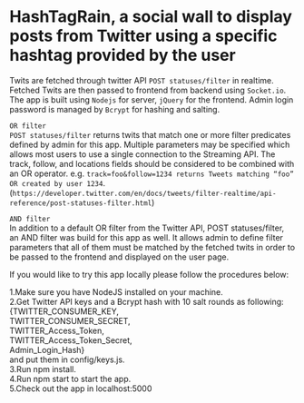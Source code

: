 # HashTagRain, a social wall to display posts from Twitter using a specific hashtag provided by the user  

Twits are fetched through twitter API `POST statuses/filter` in realtime. Fetched Twits are then passed to frontend from backend using `Socket.io`. The app is built using `Nodejs` for server, `jQuery` for the frontend. Admin login password is managed by  `Bcrypt` for hashing and salting.  

`OR filter`  
`POST statuses/filter` returns twits that match one or more filter predicates defined by admin for this app. Multiple parameters may be specified which allows most users to use a single connection to the Streaming API. The track, follow, and locations fields should be considered to be combined with an OR operator. e.g. `track=foo&follow=1234 returns Tweets matching “foo” OR created by user 1234`.  
(`https://developer.twitter.com/en/docs/tweets/filter-realtime/api-reference/post-statuses-filter.html`)  

`AND filter`  
In addition to a default OR filter from the Twitter API, POST statuses/filter, an AND filter was build for this app as well. It allows admin to define filter parameters that all of them must be matched by the fetched twits in order to be passed to the frontend and displayed on the user page.

If you would like to try this app locally please follow the procedures below:

1.Make sure you have NodeJS installed on your machine.<br />2.Get Twitter API keys and a Bcrypt hash with 10 salt rounds as following:  
{TWITTER_CONSUMER_KEY,   
 TWITTER_CONSUMER_SECRET,   
 TWITTER_Access_Token,   
 TWITTER_Access_Token_Secret,  
 Admin_Login_Hash}  
 and put them in config/keys.js.  
3.Run npm install.  
4.Run npm start to start the app.  
5.Check out the app in localhost:5000  
